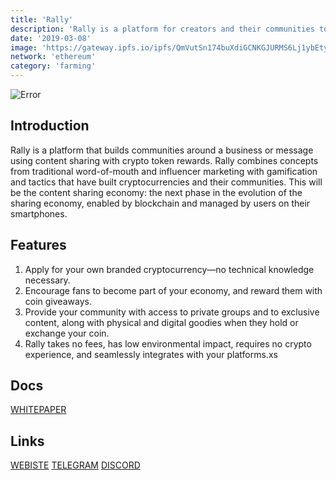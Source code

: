 ```yaml
---
title: 'Rally'
description: 'Rally is a platform for creators and their communities to build their own independent digital economies'
date: '2019-03-08'
image: 'https://gateway.ipfs.io/ipfs/QmVutSn174buXdiGCNKGJURMS6Lj1ybEtyR2P9MbnYuPE8'
network: 'ethereum'
category: 'farming'
---
```


![Error](https://gateway.ipfs.io/ipfs/QmRL6iuHEjVjaTUrZrqsdktR8dAE7Due3LKudtP3At3HvB)

## Introduction
Rally is a platform that builds communities around a business or message using content sharing with crypto token rewards. Rally combines concepts from traditional word-of-mouth and influencer marketing with gamification and tactics that have built cryptocurrencies and their communities. This will be the content sharing economy: the next phase in the evolution of the sharing economy, enabled by blockchain and managed by users on their smartphones.


## Features
1. Apply for your own branded cryptocurrency—no technical knowledge necessary.
2. Encourage fans to become part of your economy, and reward them with coin giveaways.
3. Provide your community with access to private groups and to exclusive content, along with physical and digital goodies when they hold or exchange your coin.
4. Rally takes no fees, has low environmental impact, requires no crypto experience, and seamlessly integrates with your platforms.xs

## Docs

[WHITEPAPER](https://gateway.ipfs.io/ipfs/QmfEkk1Y2bWTa1TFNepRZGPTYMD1AkVQy1xw9rxUuSYqkT)

## Links

[WEBISTE](https://rally.io)
[TELEGRAM](https://twitter.com/rally_io)
[DISCORD](https://discord.com/channels/727244969168863316/727244969168863319)